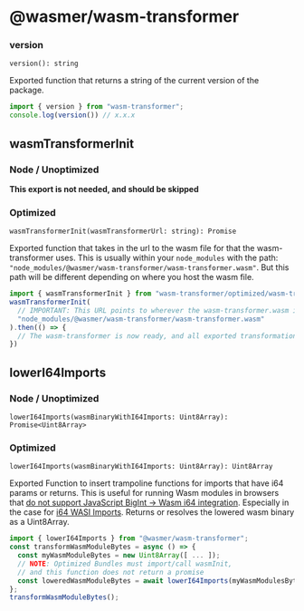 # @wasmer/wasm-transformer

### version

`version(): string`

Exported function that returns a string of the current version of the package.

```javascript
import { version } from "wasm-transformer";
console.log(version()) // x.x.x
```

## wasmTransformerInit

### Node / Unoptimized

**This export is not needed, and should be skipped**

### Optimized

`wasmTransformerInit(wasmTransformerUrl: string): Promise`

Exported function that takes in the url to the wasm file for that the wasm-transformer uses. This is usually within your `node_modules` with the path: `"node_modules/@wasmer/wasm-transformer/wasm-transformer.wasm"`. But this path will be different depending on where you host the wasm file.

```javascript
import { wasmTransformerInit } from "wasm-transformer/optimized/wasm-transformer.esm";
wasmTransformerInit(
  // IMPORTANT: This URL points to wherever the wasm-transformer.wasm is hosted
  "node_modules/@wasmer/wasm-transformer/wasm-transformer.wasm"
).then(() => {
  // The wasm-transformer is now ready, and all exported transformations can be run.
})
```

## lowerI64Imports

### Node / Unoptimized

`lowerI64Imports(wasmBinaryWithI64Imports: Uint8Array): Promise<Uint8Array>`

### Optimized

`lowerI64Imports(wasmBinaryWithI64Imports: Uint8Array): Uint8Array`

Exported Function to insert trampoline functions for imports that have i64 params or returns. This is useful for running Wasm modules in browsers that [do not support JavaScript BigInt -&gt; Wasm i64 integration](https://github.com/WebAssembly/proposals/issues/7). Especially in the case for [i64 WASI Imports](https://github.com/CraneStation/wasmtime/blob/master/docs/WASI-api.md#clock_time_get). Returns or resolves the lowered wasm binary as a Uint8Array.

```javascript
import { lowerI64Imports } from "@wasmer/wasm-transformer";
const transformWasmModuleBytes = async () => {
  const myWasmModuleBytes = new Uint8Array([ ... ]);
  // NOTE: Optimized Bundles must import/call wasmInit, 
  // and this function does not return a promise
  const loweredWasmModuleBytes = await lowerI64Imports(myWasmModulesBytes);
};
transformWasmModuleBytes();
```
